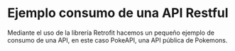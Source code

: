 # Ejemplo consumo de una API Restful

Mediante el uso de la librería Retrofit hacemos un pequeño ejemplo de consumo de una API, en este
caso PokeAPI, una API pública de Pokemons.